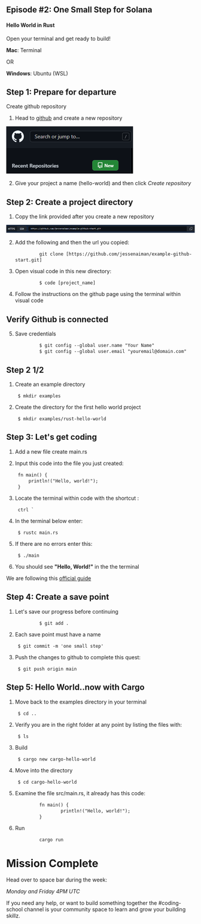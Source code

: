 ## Episode #2: One Small Step for Solana

#### Hello World in Rust

Open your terminal and get ready to build!

**Mac**:            Terminal

OR

**Windows**:        Ubuntu (WSL)


## Step 1: Prepare for departure

Create github repository

1. Head to [github](https://github.com/) and create a new repository 

![External Image](assets/new-repo.png)

2. Give your project a name (hello-world) and then click *Create repository*



## Step 2: Create a project directory

1. Copy the link provided after you create a new repository

![External Image](assets/clone-repo.png)

2. Add the following and then the url you copied:

                git clone [https://github.com/jessenaiman/example-github-start.git]

3. Open visual code in this new directory:

                $ code [project_name]

4. Follow the instructions on the github page using the terminal within visual code


## Verify Github is connected

5. Save credentials

                $ git config --global user.name "Your Name"
                $ git config --global user.email "youremail@domain.com"



## Step 2 1/2 

1. Create an example directory 

        $ mkdir examples

2. Create the directory for the first hello world project

        $ mkdir examples/rust-hello-world



## Step 3: Let's get coding

1. Add a new file create main.rs 
2. Input this code into the file you just created:

        fn main() {
            println!("Hello, world!");
        }

3. Locate the terminal within code with the shortcut : 

        ctrl ` 

4. In the terminal below enter:

        $ rustc main.rs

5. If there are no errors enter this:

        $ ./main

6. You should see **"Hello, World!"** in the the terminal

We are following this [official guide](https://doc.rust-lang.org/book/ch01-02-hello-world.html)



## Step 4: Create a save point

1. Let's save our progress before continuing 

                $ git add .

2. Each save point must have a name
       
        $ git commit -m 'one small step'

3. Push the changes to github to complete this quest:

        $ git push origin main



## Step 5: Hello World..now with Cargo

1. Move back to the examples directory in your terminal

        $ cd ..

2. Verify you are in the right folder at any point by listing the files with:

        $ ls

3. Build

        $ cargo new cargo-hello-world

4. Move into the directory

        $ cd cargo-hello-world

5. Examine the file src/main.rs, it already has this code:

                fn main() {
                        println!("Hello, world!");
                }

6. Run

                cargo run
    



# Mission Complete

Head over to space bar during the week:

*Monday and Friday 4PM UTC* 

If you need any help, or want to build something together the #coding-school channel is your community space to learn and grow your building skillz.